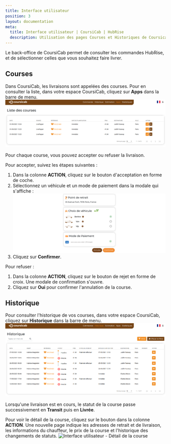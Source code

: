 ```yaml
---
title: Interface utilisateur
position: 3
layout: documentation
meta:
  title: Interface utilisateur | CoursiCab | HubRise
  description: Utilisation des pages Courses et Historiques de Coursicab. Connectez vos apps et transmettez vos commandes au service de livraison à la demande CoursiCab.
---
```


Le back-office de CoursiCab permet de consulter les commandes HubRise, et de sélectionner celles que vous souhaitez faire livrer.

## Courses

Dans CoursiCab, les livraisons sont appelées des courses. Pour en consulter la liste, dans votre espace CoursiCab, cliquez sur **Apps** dans la barre de menu.
![Interface utilisateur - Liste des courses](./images/005-coursicab-rides.png)

Pour chaque course, vous pouvez accepter ou refuser la livraison.

Pour accepter, suivez les étapes suivantes :

1. Dans la colonne **ACTION**, cliquez sur le bouton d'acceptation en forme de coche.
1. Sélectionnez un véhicule et un mode de paiement dans la modale qui s'affiche :
   ![Interface utilisateur - Accepter une course](./images/008-accept-ride.png)
1. Cliquez sur **Confirmer**.

Pour refuser :

1. Dans la colonne **ACTION**, cliquez sur le bouton de rejet en forme de croix. Une modale de confirmation s'ouvre.
1. Cliquez sur **Oui** pour confirmer l'annulation de la course.

## Historique

Pour consulter l'historique de vos courses, dans votre espace CoursiCab, cliquez sur **Historique** dans la barre de menu.
![Interface utilisateur - Historique](./images/006-coursicab-track.png)

Lorsqu'une livraison est en cours, le statut de la course passe successivement en **Transit** puis en **Livrée**.

Pour voir le détail de la course, cliquez sur le bouton dans la colonne **ACTION**. Une nouvelle page indique les adresses de retrait et de livraison, les informations du chauffeur, le prix de la course et l'historique des changements de statuts.
![Interface utilisateur - Détail de la course](./images/007-coursicab-detail-course.png)
